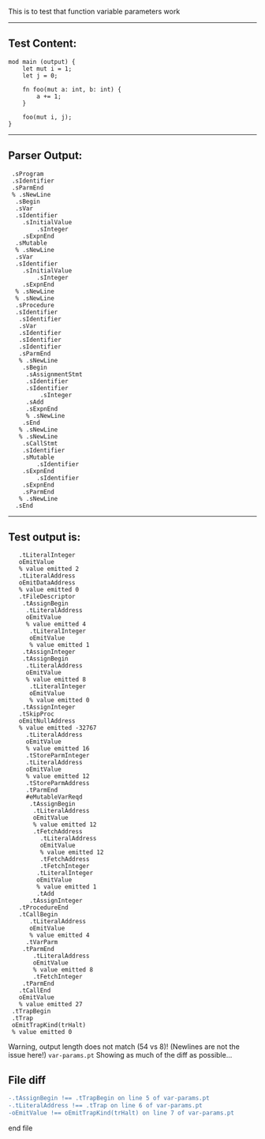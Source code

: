 This is to test that function variable parameters work

-------------------------


Test Content: 
-------------------------
```
mod main (output) { 
    let mut i = 1;
    let j = 0;

    fn foo(mut a: int, b: int) {
        a += 1;
    }

    foo(mut i, j);
}
```
------------------------


Parser Output: 
-------------------------
```
 .sProgram
 .sIdentifier
 .sParmEnd
 % .sNewLine
  .sBegin
  .sVar
  .sIdentifier
    .sInitialValue
        .sInteger
    .sExpnEnd
  .sMutable
  % .sNewLine
  .sVar
  .sIdentifier
    .sInitialValue
        .sInteger
    .sExpnEnd
  % .sNewLine
  % .sNewLine
  .sProcedure
  .sIdentifier
   .sIdentifier
   .sVar
   .sIdentifier
   .sIdentifier
   .sIdentifier
   .sParmEnd
   % .sNewLine
    .sBegin
     .sAssignmentStmt
     .sIdentifier
     .sIdentifier
         .sInteger
     .sAdd
     .sExpnEnd
     % .sNewLine
    .sEnd
   % .sNewLine
   % .sNewLine
    .sCallStmt
    .sIdentifier
    .sMutable
        .sIdentifier
    .sExpnEnd
        .sIdentifier
    .sExpnEnd
    .sParmEnd
   % .sNewLine
  .sEnd

```
------------------------

Test output is: 
-------------------------
```
   .tLiteralInteger
   oEmitValue
   % value emitted 2
   .tLiteralAddress
   oEmitDataAddress
   % value emitted 0
   .tFileDescriptor
    .tAssignBegin
     .tLiteralAddress
     oEmitValue
     % value emitted 4
      .tLiteralInteger
      oEmitValue
      % value emitted 1
    .tAssignInteger
    .tAssignBegin
     .tLiteralAddress
     oEmitValue
     % value emitted 8
      .tLiteralInteger
      oEmitValue
      % value emitted 0
    .tAssignInteger
   .tSkipProc
   oEmitNullAddress
   % value emitted -32767
     .tLiteralAddress
     oEmitValue
     % value emitted 16
     .tStoreParmInteger
     .tLiteralAddress
     oEmitValue
     % value emitted 12
     .tStoreParmAddress
     .tParmEnd
     #eMutableVarReqd
      .tAssignBegin
       .tLiteralAddress
       oEmitValue
       % value emitted 12
       .tFetchAddress
         .tLiteralAddress
         oEmitValue
         % value emitted 12
         .tFetchAddress
         .tFetchInteger
        .tLiteralInteger
        oEmitValue
        % value emitted 1
        .tAdd
      .tAssignInteger
   .tProcedureEnd
   .tCallBegin
      .tLiteralAddress
      oEmitValue
      % value emitted 4
     .tVarParm
    .tParmEnd
       .tLiteralAddress
       oEmitValue
       % value emitted 8
       .tFetchInteger
    .tParmEnd
   .tCallEnd
   oEmitValue
   % value emitted 27
 .tTrapBegin
 .tTrap
 oEmitTrapKind(trHalt)
 % value emitted 0

```


Warning, output length does not match (54 vs 8)!  (Newlines are not the issue here!) `var-params.pt`
Showing as much of the diff as possible...

File diff
-------------------------
```diff
-.tAssignBegin !== .tTrapBegin on line 5 of var-params.pt
-.tLiteralAddress !== .tTrap on line 6 of var-params.pt
-oEmitValue !== oEmitTrapKind(trHalt) on line 7 of var-params.pt

```
end file
